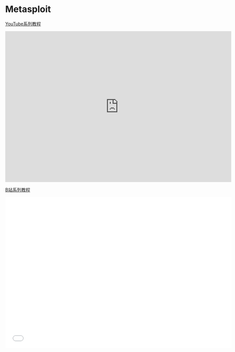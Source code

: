 # Metasploit

[YouTube系列教程](https://www.youtube.com/embed/rETEtUiqoWs?list=PLgZqc0esdeS9UyK_QPoCO5wIZ_XYAkCV5)
<iframe width="720px" height="480px" src="https://www.youtube.com/embed/rETEtUiqoWs" title="YouTube video player" frameborder="0" allow="accelerometer; autoplay; clipboard-write; encrypted-media; gyroscope; picture-in-picture" allowfullscreen></iframe>

[B站系列教程](https://www.bilibili.com/medialist/play/282616786?from=space&business=space_series&business_id=1744013&desc=1&spm_id_from=333.999.0.0)
<iframe src="//player.bilibili.com/player.html?aid=333355171&bvid=BV1EA41137i4&cid=345745167&page=1"  frameborder="no"  allowfullscreen="true" style="width:720px;height:480px"> 
</iframe>

